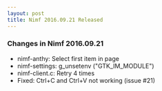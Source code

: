 ```yaml
---
layout: post
title: Nimf 2016.09.21 Released
---
```


### Changes in Nimf 2016.09.21

* nimf-anthy: Select first item in page
* nimf-settings: g_unsetenv ("GTK_IM_MODULE")
* nimf-client.c: Retry 4 times
* Fixed: Ctrl+C and Ctrl+V not working (issue #21)
